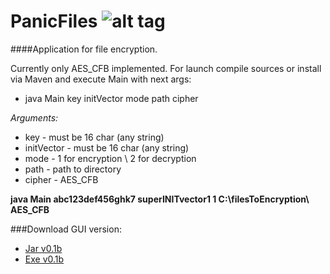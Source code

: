 # PanicFiles ![alt tag](http://puu.sh/p5TwX/81679cd1ea.png)
####Application for file encryption.


Currently only AES_CFB implemented.
For launch compile sources or install via Maven and execute Main with next args:
- java Main key initVector mode path cipher

*Arguments:*
* key - must be 16 char (any string)
* initVector - must be 16 char (any string)
* mode - 1 for encryption \ 2 for decryption
* path - path to directory
* cipher - AES_CFB

**java Main abc123def456ghk7 superINITvector1 1 C:\filesToEncryption\ AES_CFB**

###Download GUI version:
* [Jar v0.1b](https://www.dropbox.com/s/sziba30jejx8h60/PanicFiles%200.1%20alpha.jar?dl=0)
* [Exe v0.1b](https://www.dropbox.com/s/a26unp11u4xaj55/PanicFiles%200.1b.exe?dl=0)
